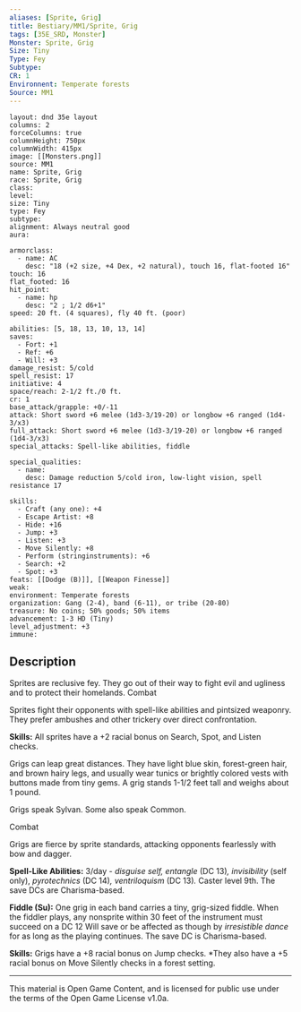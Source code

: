 ```yaml
---
aliases: [Sprite, Grig]
title: Bestiary/MM1/Sprite, Grig
tags: [35E_SRD, Monster]
Monster: Sprite, Grig
Size: Tiny
Type: Fey
Subtype: 
CR: 1
Environnent: Temperate forests
Source: MM1
---
```


```statblock
layout: dnd 35e layout
columns: 2
forceColumns: true
columnHeight: 750px
columnWidth: 415px
image: [[Monsters.png]]
source: MM1
name: Sprite, Grig
race: Sprite, Grig
class: 
level: 
size: Tiny
type: Fey
subtype: 
alignment: Always neutral good
aura: 

armorclass:
  - name: AC
    desc: "18 (+2 size, +4 Dex, +2 natural), touch 16, flat-footed 16"
touch: 16
flat_footed: 16
hit_point:
  - name: hp
    desc: "2 ; 1/2 d6+1"
speed: 20 ft. (4 squares), fly 40 ft. (poor)

abilities: [5, 18, 13, 10, 13, 14]
saves:
  - Fort: +1
  - Ref: +6
  - Will: +3
damage_resist: 5/cold
spell_resist: 17
initiative: 4
space/reach: 2-1/2 ft./0 ft.
cr: 1
base_attack/grapple: +0/-11
attack: Short sword +6 melee (1d3-3/19-20) or longbow +6 ranged (1d4-3/x3)
full_attack: Short sword +6 melee (1d3-3/19-20) or longbow +6 ranged (1d4-3/x3)
special_attacks: Spell-like abilities, fiddle

special_qualities:
  - name: 
    desc: Damage reduction 5/cold iron, low-light vision, spell resistance 17

skills:
  - Craft (any one): +4
  - Escape Artist: +8
  - Hide: +16
  - Jump: +3
  - Listen: +3
  - Move Silently: +8
  - Perform (stringinstruments): +6
  - Search: +2
  - Spot: +3
feats: [[Dodge (B)]], [[Weapon Finesse]]
weak: 
environment: Temperate forests
organization: Gang (2-4), band (6-11), or tribe (20-80)
treasure: No coins; 50% goods; 50% items
advancement: 1-3 HD (Tiny)
level_adjustment: +3
immune: 
```

## Description

<p>Sprites are reclusive fey. They go out of their way to fight evil and ugliness and to protect their homelands. Combat</p>
<p>Sprites fight their opponents with spell-like abilities and pintsized weaponry. They prefer ambushes and other trickery over direct confrontation.</p>
<p>
            <b>Skills:</b> All sprites have a +2 racial bonus on Search, Spot, and Listen checks.</p>
<p>Grigs can leap great distances. They have light blue skin, forest-green hair, and brown hairy legs, and usually wear tunics or brightly colored vests with buttons made from tiny gems. A grig stands 1-1/2 feet tall and weighs about 1 pound.</p>
<p>Grigs speak Sylvan. Some also speak Common.</p>
<p>Combat</p>
<p>Grigs are fierce by sprite standards, attacking opponents fearlessly with bow and dagger.</p>
<p>
            <b>Spell-Like Abilities:</b> 3/day - <i>disguise self, entangle</i> (DC 13)<i>, invisibility</i> (self only), <i>pyrotechnics</i> (DC 14)<i>, ventriloquism</i> (DC 13)<i>.</i> Caster level 9th. The save DCs are Charisma-based.</p>
<p>
            <b>Fiddle (Su):</b> One grig in each band carries a tiny, grig-sized fiddle. When the fiddler plays, any nonsprite within 30 feet of the instrument must succeed on a DC 12 Will save or be affected as though by <i>irresistible dance</i> for as long as the playing continues. The save DC is Charisma-based.</p>
<p>
            <b>Skills:</b> Grigs have a +8 racial bonus on Jump checks. *They also have a +5 racial bonus on Move Silently checks in a forest setting.</p>

---

This material is Open Game Content, and is licensed for public use under
the terms of the Open Game License v1.0a.
